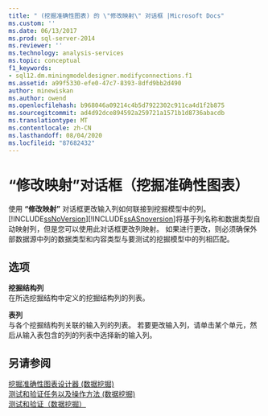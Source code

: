 ```yaml
---
title: " (挖掘准确性图表) 的 \"修改映射\" 对话框 |Microsoft Docs"
ms.custom: ''
ms.date: 06/13/2017
ms.prod: sql-server-2014
ms.reviewer: ''
ms.technology: analysis-services
ms.topic: conceptual
f1_keywords:
- sql12.dm.miningmodeldesigner.modifyconnections.f1
ms.assetid: a99f5330-efe0-47c7-8393-8dfd9bb2d490
author: minewiskan
ms.author: owend
ms.openlocfilehash: b968046a09214c4b5d7922302c911ca4d1f2b875
ms.sourcegitcommit: ad4d92dce894592a259721a1571b1d8736abacdb
ms.translationtype: MT
ms.contentlocale: zh-CN
ms.lasthandoff: 08/04/2020
ms.locfileid: "87682432"
---
```

# <a name="modify-mapping-dialog-box-mining-accuracy-chart"></a>“修改映射”对话框（挖掘准确性图表）
  使用 **“修改映射”** 对话框更改输入列如何联接到挖掘模型中的列。 [!INCLUDE[ssNoVersion](../includes/ssnoversion-md.md)][!INCLUDE[ssASnoversion](../includes/ssasnoversion-md.md)]将基于列名称和数据类型自动映射列，但是您可以使用此对话框更改列映射。 如果进行更改，则必须确保外部数据源中列的数据类型和内容类型与要测试的挖掘模型中的列相匹配。  
  
## <a name="options"></a>选项  
 **挖掘结构列**  
 在所选挖掘结构中定义的挖掘结构列的列表。  
  
 **表列**  
 与各个挖掘结构列关联的输入列的列表。 若要更改输入列，请单击某个单元，然后从输入表包含的列的列表中选择新的输入列。  
  
## <a name="see-also"></a>另请参阅  
 [挖掘准确性图表设计器 &#40;数据挖掘&#41;](mining-accuracy-chart-designer-data-mining.md)   
 [测试和验证任务以及操作方法 &#40;数据挖掘&#41;](data-mining/testing-and-validation-tasks-and-how-tos-data-mining.md)   
 [测试和验证（数据挖掘）](data-mining/testing-and-validation-data-mining.md)  
  
  
